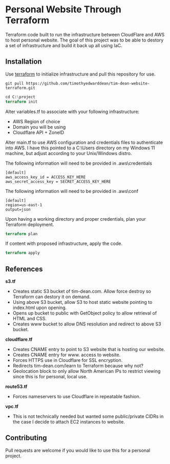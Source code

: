 # Personal Website Through Terraform

Terraform code built to run the infrastructure between CloudFlare and AWS to host personal website. The goal of this project was to be able to destory a set of infrastructure and build it back up all using IaC.

## Installation

Use [terraform](https://developer.hashicorp.com/terraform/downloads) to initialize infrastructure and pull this repository for use.

```git
git pull https://github.com/timothyedwarddean/tim-dean-website-terraform.git
```

```terraform
cd C:\project
terraform init
```

Alter variables.tf to associate with your following infrastructure:

* AWS Region of choice
* Domain you will be using
* Cloudflare API + ZoneID

Alter main.tf to use AWS configuration and credentials files to authenticate into AWS. I have this pointed to a C:\Users directory on my Windows 11 machine, but adjust according to your Unix/Windows distro.

The following information will need to be provided in \.aws\credentials

```text
[default]
aws_access_key_id = ACCESS_KEY_HERE
aws_secret_access_key = SECRET_ACCESS_KEY_HERE
```

The following information will need to be provided in \.aws\conf

```text
[default]
region=us-east-1
output=json
```

Upon having a working directory and proper credentials, plan your Terraform deployment.

```terraform
terraform plan
```

If content with proposed infrastructure, apply the code.

```terraform
terraform apply
```

## References

**s3.tf**

* Creates static S3 bucket of tim-dean.com. Allow force destroy so Terraform can destory it on demand.
* Using above S3 bucket, allow S3 to host static website pointing to index.html upon opening.
* Opens up bucket to public with GetObject policy to allow retrieval of HTML and CSS.
* Creates www bucket to allow DNS resolution and redirect to above S3 bucket.

**cloudflare.tf**

* Creates CNAME entry to point to S3 website that is hosting our website.
* Creates CNAME entry for www. access to website.
* Forces HTTPS use in Cloudflare for SSL encryption.
* Redirects tim-dean.com/learn to Terraform because why not?
* Geolocation block to only allow North American IPs to restrict viewing since this is for personal, local use.

**route53.tf**

* Forces nameservers to use Cloudflare in repeatable fashion.

**vpc.tf**

* This is not technically needed but wanted some public/private CIDRs in the case I decide to attach EC2 instances to website.


## Contributing

Pull requests are welcome if you would like to use this for a personal project.
